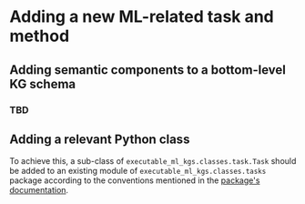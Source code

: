 <!-- markdownlint-disable MD046 -->

# Adding a new ML-related task and method

## Adding semantic components to a bottom-level KG schema
### TBD

## Adding a relevant Python class
To achieve this, a sub-class of `executable_ml_kgs.classes.task.Task` should be added to an existing module of `executable_ml_kgs.classes.tasks` package according to the conventions mentioned in the [package's documentation](../tasks-package-documentation).